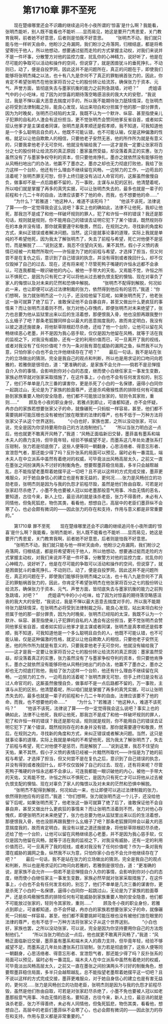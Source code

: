 # 　　第1710章 罪不至死
　　现在楚缘哪里还会不识趣的继续追问冬小夜所谓的‘惊喜’是什么啊？我能看，张明杰能听，别人既不能看也不能听……显而易见，她这是要开门秀恩爱，关门教育我啊，前者她不好意思，后者则是怕我不好意思。
　　“张明杰不动，我们就只能与他一样听天由命，他盼沙之舟漏网，我们盼沙之舟落网，归根结底，都是将希望寄托于他人，所以他想动，想要通过挺而走险的方式掌握主动权，对我们来说并不是一件坏事，分散警方对他的监控力度，扰乱你的心神精力，说好听了，他是在尽可能的争取可以活动和操作的空间，但说穿了，就是困兽犹斗的垂死挣扎，不动则已，动了，便是自投罗网，因此这并不是问题所在，真正的问题在于，即使我们能够将张明杰绳之以法，也十有八九是奈何不了真正的罪魁祸首张力的，因此，你肯定不希望张明杰在他张家将百分之七的股份转让给流苏，确保张力于资本、元气、声誉方面，皆彻底失去与墨家抗衡的能力之前狗急跳墙，对吧？”
　　虎姐语气中的小小吃味，给了因为对惊喜的期待落空略感沮丧的我大大的安慰，“我说过，我是不惮以最大恶意去揣度对手的，所以我不能期待张力舐犊情深，在张明杰必将受到法律制裁之际，能良心发现，站出来坦白和分担属于他的那一部分罪责，因为为时晚矣，张明杰已经陷的太深，我既不认为一个默许、纵容、甚至指使亲儿子犯罪的自私的人渣会有这份担当，更不觉张明杰会赞同他爹反省自首，或者如实招认他爹才是主谋或者同谋，张明杰是真孝顺还是假孝顺，我不知道，可我知道他是一个多么聪明且自负的人，他既不可能认错，也不可能认输，仅是这种偏激的性格，就足以让他自欺欺人的相信，只要他老子安然无恙，他的所作所为就是有意义的，只要我拿他老子无可奈何，他就没有输给我了——这才是我一定要让张家将百分之七的股份转让给流苏的真正原因：墨家虽然受益，却没落着真正的实惠，张力虽然没有了与墨家争权夺利的资本，但只要他肯挣扎，墨亦之就依然没有能够将他从风畅扫地出门的办法，他赢不了墨亦之，墨亦之却也无力彻底打败他，我给了张力这样一个台阶，他还有什么理由不继续留在风畅，一边努力的工作，一边苟且的活着呢？张明杰罪无可恕，但手上终归是没有沾过人命官司的，这厮虽然傲慢自负，做事却不是一点后路都不留的，万一事败，主谋与从犯的区别，他清楚着呢，所以咱们就是掌握了再多的真凭实据，可以让张明杰失去的，最多也就是一辈子的前程和十几二十年的自由，法律应该要不了他的命，而我，也不想要他的命……”
　　“为什么？”若雅道：“他这种人，难道不该死吗？”
　　“他该不该死，法律说了算——你一定觉得我会这么说吧？事实上也的确如此，法律不让他死，我却让他死，那我岂不是成了和他一样破坏规则的罪人，犯了和许恒一样的错误？我还是那句话，规则就是规则，你不能用自己的错误去证明它犯下了某个错误，既然规则存在的本身并没有错，那你就需要遵守和敬畏，然后，在规则之内，寻找新的角度和方式，来纠正错误或者解决问题。当然，这只是就事论事的道理，实际上我就是单纯的不希望他死，因为我太了解张明杰了，失去了前程与希望，死亡对他便不是惩罚，而是解脱了……”说到这里，我忍不住望向天佑，果不其然，假小子义愤的表情已经被一片黯然所取代——许恒是为了她的前程与希望，才选择了担当，但又何尝不是在复仇之后，意识到了自己错误的执念，并没有得到或者挽回什么，却不仅仅毁掉了自己的过去、现在，还有将来呢？尽管死鸭子嘴硬的许恒永远都不会承认，可连我都能一眼识破他的内心，被他一手带大的天佑，又焉能不觉，许恒之所以不惧死亡，是因为只有死亡才可以将他从过去被仇恨支配的懊恼、现在对辜负了家人的悔恨以及对未来的茫然和恐惧中解脱。
　　“张明杰不配得到解脱，何况如此一来，也让即便可以逃过法律制裁的张力，依然得到他应有的惩罚，”我道：“你们想啊，张力就张明杰这一个儿子，还没给他留下后呢，如果张明杰死了，他老张这一脉可就算了绝了后了，谁敢保证他不会自暴自弃，甚至又做出什么更疯狂的事情来？而让张明杰活着则不然，张力对他心存愧疚，即便张明杰对未来绝望了，张力也总要为他从监狱里出来以后的生活着想，那便恨我入骨，他也没胆再跟我整什么幺蛾子了吧？那条老狐狸同样会以最大的恶意揣度我的，故而肯定明白，我没有以彼之道还施彼身，将他斩草除根赶尽杀绝，还给了他一个台阶，让他可以留在风畅继续恶心老墨，并不是因为我心慈手软，仅仅是因为他留在风畅，就等于活在我的监视之下，对我没有威胁，还有一定的利用价值而已，可一旦离开了我的视线，或者对我没有了任何价值呢？作为一条对我有潜在威胁的漏网之鱼，纵然我不以为意，只怕你家小白也不会允许他继续存在了吧？”
　　最后一句话，我不是站在张力的立场做出的猜测，完全是我自己的观点和判断，所以也是用求证的口吻问向若雅的，若雅倒是很坦白，道：“更准确的说，是家族不会允许——倘若不是忌惮擅自介入你的事情，会影响到你对小白的态度，继而使小白继任家主一事发生变数，家族必然早就对张家采取措施了，在这件事上，小白也不会有任何发言权的，别忘了，他们不单单是几次三番的谋害你，更是杀死了小白的一名保镖，逼得小白同你一起跳过山，无论是为了家族的脸面尊严，还是杀鸡儆猴性质的排除任何有可能威胁到家族重要人物的安全隐患，他们都不可能放过张家的，轻则令其家败，重则……”
　　顾及冬小夜的职业身份，若雅点到即止，可谁都知道，亦不会怀疑，冉亦白的家族若想要张家父子的命，就像碾死一只蚂蚁一样容易，甚至，他们都不需要挑衅可能压根也没有被他们放在眼里的法律的尊严，也有不低于一万种方法将张家父子从这个世界送别。
　　“小白也好，家族也罢，之所以没动张家，可以说，完全是因为你坚持要用你自己的方法炮制他们。”
　　“所以当张力明白这一点后，他也就更不敢离开风畅了，”我道：“风畅正面临新旧交替，墨菲虽有墨系和端木夫人的鼎力支持，但毕竟年轻，经验不够威望不足，而墨系这几年处处遭张系打压钳制，张力若是彻底倒了，这些人便等同一朝翻身，心思活络者、得意忘形者、宣泄怨气者，那还能少得了吗？反扑张系的局面可以预见，届时必有一番混乱，端木夫人在中立派系中虽然有着绝对的权威，可毕竟淡出风畅高层太久，之前又一直在墨张之间扮演两头不讨好的制衡角色，想要帮墨菲稳住局面，多半只会越帮越乱，总不能指望老墨帮着她摆平这一切吧？且不说以这样的方式完成交接，墨菲更难服众，对于她自身信心的建立也是有害无益的，更何况……张力是风畅创立的功勋老臣，张明杰则是因为与我的仇怨才前程尽毁，虽然是他们咎由自取，可若是对张家赶尽杀绝了，小墨不免也要被人冠以如老墨那般意气用事、冷血无情的恶名，要知道，古往今来，新人上位，最忌讳的就是诛杀老臣，张力不得善终，未必有人同情他，但兔死狐悲，物伤其类，看看他，想想自己，高层中的老臣们墨菲纵不会寒了心，也必会颇有微词的——因此张力的存在和支持，作用与意义都是非常重要的。”

　　第1710章 罪不至死
　　现在楚缘哪里还会不识趣的继续追问冬小夜所谓的‘惊喜’是什么啊？我能看，张明杰能听，别人既不能看也不能听……显而易见，她这是要开门秀恩爱，关门教育我啊，前者她不好意思，后者则是怕我不好意思。
　　“张明杰不动，我们就只能与他一样听天由命，他盼沙之舟漏网，我们盼沙之舟落网，归根结底，都是将希望寄托于他人，所以他想动，想要通过挺而走险的方式掌握主动权，对我们来说并不是一件坏事，分散警方对他的监控力度，扰乱你的心神精力，说好听了，他是在尽可能的争取可以活动和操作的空间，但说穿了，就是困兽犹斗的垂死挣扎，不动则已，动了，便是自投罗网，因此这并不是问题所在，真正的问题在于，即使我们能够将张明杰绳之以法，也十有八九是奈何不了真正的罪魁祸首张力的，因此，你肯定不希望张明杰在他张家将百分之七的股份转让给流苏，确保张力于资本、元气、声誉方面，皆彻底失去与墨家抗衡的能力之前狗急跳墙，对吧？”
　　虎姐语气中的小小吃味，给了因为对惊喜的期待落空略感沮丧的我大大的安慰，“我说过，我是不惮以最大恶意去揣度对手的，所以我不能期待张力舐犊情深，在张明杰必将受到法律制裁之际，能良心发现，站出来坦白和分担属于他的那一部分罪责，因为为时晚矣，张明杰已经陷的太深，我既不认为一个默许、纵容、甚至指使亲儿子犯罪的自私的人渣会有这份担当，更不觉张明杰会赞同他爹反省自首，或者如实招认他爹才是主谋或者同谋，张明杰是真孝顺还是假孝顺，我不知道，可我知道他是一个多么聪明且自负的人，他既不可能认错，也不可能认输，仅是这种偏激的性格，就足以让他自欺欺人的相信，只要他老子安然无恙，他的所作所为就是有意义的，只要我拿他老子无可奈何，他就没有输给我了——这才是我一定要让张家将百分之七的股份转让给流苏的真正原因：墨家虽然受益，却没落着真正的实惠，张力虽然没有了与墨家争权夺利的资本，但只要他肯挣扎，墨亦之就依然没有能够将他从风畅扫地出门的办法，他赢不了墨亦之，墨亦之却也无力彻底打败他，我给了张力这样一个台阶，他还有什么理由不继续留在风畅，一边努力的工作，一边苟且的活着呢？张明杰罪无可恕，但手上终归是没有沾过人命官司的，这厮虽然傲慢自负，做事却不是一点后路都不留的，万一事败，主谋与从犯的区别，他清楚着呢，所以咱们就是掌握了再多的真凭实据，可以让张明杰失去的，最多也就是一辈子的前程和十几二十年的自由，法律应该要不了他的命，而我，也不想要他的命……”
　　“为什么？”若雅道：“他这种人，难道不该死吗？”
　　“他该不该死，法律说了算——你一定觉得我会这么说吧？事实上也的确如此，法律不让他死，我却让他死，那我岂不是成了和他一样破坏规则的罪人，犯了和许恒一样的错误？我还是那句话，规则就是规则，你不能用自己的错误去证明它犯下了某个错误，既然规则存在的本身并没有错，那你就需要遵守和敬畏，然后，在规则之内，寻找新的角度和方式，来纠正错误或者解决问题。当然，这只是就事论事的道理，实际上我就是单纯的不希望他死，因为我太了解张明杰了，失去了前程与希望，死亡对他便不是惩罚，而是解脱了……”说到这里，我忍不住望向天佑，果不其然，假小子义愤的表情已经被一片黯然所取代——许恒是为了她的前程与希望，才选择了担当，但又何尝不是在复仇之后，意识到了自己错误的执念，并没有得到或者挽回什么，却不仅仅毁掉了自己的过去、现在，还有将来呢？尽管死鸭子嘴硬的许恒永远都不会承认，可连我都能一眼识破他的内心，被他一手带大的天佑，又焉能不觉，许恒之所以不惧死亡，是因为只有死亡才可以将他从过去被仇恨支配的懊恼、现在对辜负了家人的悔恨以及对未来的茫然和恐惧中解脱。
　　“张明杰不配得到解脱，何况如此一来，也让即便可以逃过法律制裁的张力，依然得到他应有的惩罚，”我道：“你们想啊，张力就张明杰这一个儿子，还没给他留下后呢，如果张明杰死了，他老张这一脉可就算了绝了后了，谁敢保证他不会自暴自弃，甚至又做出什么更疯狂的事情来？而让张明杰活着则不然，张力对他心存愧疚，即便张明杰对未来绝望了，张力也总要为他从监狱里出来以后的生活着想，那便恨我入骨，他也没胆再跟我整什么幺蛾子了吧？那条老狐狸同样会以最大的恶意揣度我的，故而肯定明白，我没有以彼之道还施彼身，将他斩草除根赶尽杀绝，还给了他一个台阶，让他可以留在风畅继续恶心老墨，并不是因为我心慈手软，仅仅是因为他留在风畅，就等于活在我的监视之下，对我没有威胁，还有一定的利用价值而已，可一旦离开了我的视线，或者对我没有了任何价值呢？作为一条对我有潜在威胁的漏网之鱼，纵然我不以为意，只怕你家小白也不会允许他继续存在了吧？”
　　最后一句话，我不是站在张力的立场做出的猜测，完全是我自己的观点和判断，所以也是用求证的口吻问向若雅的，若雅倒是很坦白，道：“更准确的说，是家族不会允许——倘若不是忌惮擅自介入你的事情，会影响到你对小白的态度，继而使小白继任家主一事发生变数，家族必然早就对张家采取措施了，在这件事上，小白也不会有任何发言权的，别忘了，他们不单单是几次三番的谋害你，更是杀死了小白的一名保镖，逼得小白同你一起跳过山，无论是为了家族的脸面尊严，还是杀鸡儆猴性质的排除任何有可能威胁到家族重要人物的安全隐患，他们都不可能放过张家的，轻则令其家败，重则……”
　　顾及冬小夜的职业身份，若雅点到即止，可谁都知道，亦不会怀疑，冉亦白的家族若想要张家父子的命，就像碾死一只蚂蚁一样容易，甚至，他们都不需要挑衅可能压根也没有被他们放在眼里的法律的尊严，也有不低于一万种方法将张家父子从这个世界送别。
　　“小白也好，家族也罢，之所以没动张家，可以说，完全是因为你坚持要用你自己的方法炮制他们。”
　　“所以当张力明白这一点后，他也就更不敢离开风畅了，”我道：“风畅正面临新旧交替，墨菲虽有墨系和端木夫人的鼎力支持，但毕竟年轻，经验不够威望不足，而墨系这几年处处遭张系打压钳制，张力若是彻底倒了，这些人便等同一朝翻身，心思活络者、得意忘形者、宣泄怨气者，那还能少得了吗？反扑张系的局面可以预见，届时必有一番混乱，端木夫人在中立派系中虽然有着绝对的权威，可毕竟淡出风畅高层太久，之前又一直在墨张之间扮演两头不讨好的制衡角色，想要帮墨菲稳住局面，多半只会越帮越乱，总不能指望老墨帮着她摆平这一切吧？且不说以这样的方式完成交接，墨菲更难服众，对于她自身信心的建立也是有害无益的，更何况……张力是风畅创立的功勋老臣，张明杰则是因为与我的仇怨才前程尽毁，虽然是他们咎由自取，可若是对张家赶尽杀绝了，小墨不免也要被人冠以如老墨那般意气用事、冷血无情的恶名，要知道，古往今来，新人上位，最忌讳的就是诛杀老臣，张力不得善终，未必有人同情他，但兔死狐悲，物伤其类，看看他，想想自己，高层中的老臣们墨菲纵不会寒了心，也必会颇有微词的——因此张力的存在和支持，作用与意义都是非常重要的。”
